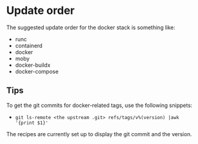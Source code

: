 # Update order

The suggested update order for the docker stack is something like:

- runc
- containerd
- docker
- moby
- docker-buildx
- docker-compose

## Tips

To get the git commits for docker-related tags, use the following snippets:

- `git ls-remote <the upstream .git> refs/tags/v%(version) |awk '{print $1}'`

The recipes are currently set up to display the git commit and the version.
